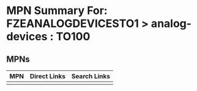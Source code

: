 



# MPN Summary For: FZEANALOGDEVICESTO1 > analog-devices : TO100

## MPNs
  

|MPN|Direct Links|Search Links|
| :--- | :--- | :--- |
||||
